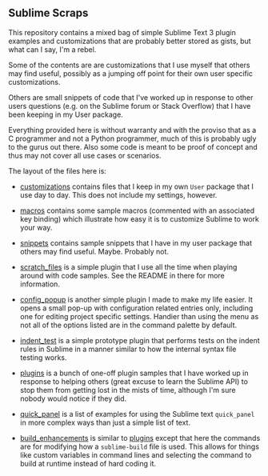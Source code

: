 Sublime Scraps
--------------

This repository contains a mixed bag of simple Sublime Text 3 plugin examples
and customizations that are probably better stored as gists, but what can I
say, I'm a rebel.

Some of the contents are are customizations that I use myself that others may
find useful, possibly as a jumping off point for their own user specific
customizations.

Others are small snippets of code that I've worked up in response to other
users questions (e.g. on the Sublime forum or Stack Overflow) that I have been
keeping in my User package.

Everything provided here is without warranty and with the proviso that as a C
programmer and not a Python programmer, much of this is probably ugly to the
gurus out there. Also some code is meant to be proof of concept and thus may
not cover all use cases or scenarios.

The layout of the files here is:

 * [customizations](customizations/README.md) contains files that I keep in my
   own `User` package that I use day to day. This does not include my settings,
   however.

 * [macros](macros/README.md) contains some sample macros (commented with an
   associated key binding) which illustrate how easy it is to customize Sublime
   to work your way.

 * [snippets](snippets/README.md) contains sample snippets that I have in my
   user package that others may find useful. Maybe. Probably not.

 * [scratch_files](scratch_files/README.md) is a simple plugin that I use all
   the time when playing around with code samples. See the README in there for
   more information.

 * [config_popup](config_popup/README.md) is another simple plugin I made to
   make my life easier. It opens a small pop-up with configuration related
   entries only, including one for editing project specific settings. Handier
   than using the menu as not all of the options listed are in the command
   palette by default.

 * [indent_test](indent_test/README.md) is a simple prototype plugin that
   performs tests on the indent rules in Sublime in a manner similar to how
   the internal syntax file testing works.

 * [plugins](plugins/README.md) is a bunch of one-off plugin samples that I
   have worked up in response to helping others (great excuse to learn the
   Sublime API) to stop them from getting lost in the mists of time, although
   I'm sure nobody would notice if they did.

 * [quick_panel](quick_panel/README.md) is a list of examples for using the
   Sublime text `quick_panel` in more complex ways than just a simple list of
   text.

 * [build_enhancements](build_enhancements/README.md) is similar to
   [plugins](plugins/README.md) except that here the commands are for modifying
   how a `sublime-build` file is used. This allows for things like custom
   variables in command lines and selecting the command to build at runtime
   instead of hard coding it.

